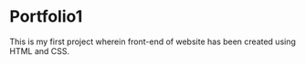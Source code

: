 # Portfolio1
This is my first project wherein front-end of website has been created using HTML and CSS.
